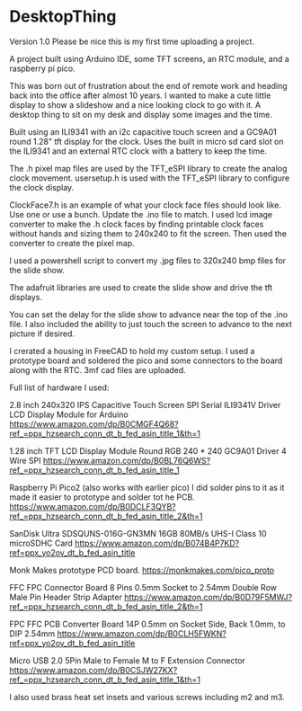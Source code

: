 # DesktopThing
Version 1.0
Please be nice this is my first time uploading a project.

A project built using Arduino IDE, some TFT screens, an RTC module, and a raspberry pi pico.

This was born out of frustration about the end of remote work and heading back into the office after almost 10 years.
I wanted to make a cute little display to show a slideshow and a nice looking clock to go with it.
A desktop thing to sit on my desk and display some images and the time.

Built using an ILI9341 with an i2c capacitive touch screen and a GC9A01 round 1.28" tft display for the clock.
Uses the built in micro sd card slot on the ILI9341 and an external RTC clock with a battery to keep the time.

The .h pixel map files are used by the TFT_eSPI library to create the analog clock movement.  usersetup.h is used with the TFT_eSPI library to configure the clock display.

ClockFace7.h is an example of what your clock face files should look like.  Use one or use a bunch.  Update the .ino file to match.  I used lcd image converter to make the .h clock faces by finding printable clock faces without hands and sizing them to 240x240 to fit the screen.  Then used the converter to create the pixel map.

I used a powershell script to convert my .jpg files to 320x240 bmp files for the slide show.

The adafruit libraries are used to create the slide show and drive the tft displays.

You can set the delay for the slide show to advance near the top of the .ino file.  I also included the ability to just touch the screen to advance to the next picture if desired.

I crerated a housing in FreeCAD to hold my custom setup.  I used a prototype board and soldered the pico and some connectors to the board along with the RTC.  3mf cad files are uploaded.

Full list of hardware I used:

2.8 inch 240x320 IPS Capacitive Touch Screen SPI Serial ILI9341V Driver LCD Display Module for Arduino
https://www.amazon.com/dp/B0CMGF4Q68?ref_=ppx_hzsearch_conn_dt_b_fed_asin_title_1&th=1

1.28 inch TFT LCD Display Module Round RGB 240 * 240 GC9A01 Driver 4 Wire SPI
https://www.amazon.com/dp/B0BL76Q6WS?ref_=ppx_hzsearch_conn_dt_b_fed_asin_title_1

Raspberry Pi Pico2 (also works with earlier pico) I did solder pins to it as it made it easier to prototype and solder tot he PCB.
https://www.amazon.com/dp/B0DCLF3QYB?ref_=ppx_hzsearch_conn_dt_b_fed_asin_title_2&th=1

SanDisk Ultra SDSQUNS-016G-GN3MN 16GB 80MB/s UHS-I Class 10 microSDHC Card
https://www.amazon.com/dp/B074B4P7KD?ref=ppx_yo2ov_dt_b_fed_asin_title

Monk Makes prototype PCD board.
https://monkmakes.com/pico_proto

FFC FPC Connector Board 8 Pins 0.5mm Socket to 2.54mm Double Row Male Pin Header Strip Adapter
https://www.amazon.com/dp/B0D79F5MWJ?ref_=ppx_hzsearch_conn_dt_b_fed_asin_title_2&th=1

FPC FFC PCB Converter Board 14P 0.5mm on Socket Side, Back 1.0mm, to DIP 2.54mm
https://www.amazon.com/dp/B0CLH5FWKN?ref=ppx_yo2ov_dt_b_fed_asin_title

Micro USB 2.0 5Pin Male to Female M to F Extension Connector
https://www.amazon.com/dp/B0CSJW27KX?ref_=ppx_hzsearch_conn_dt_b_fed_asin_title_1&th=1

I also used brass heat set insets and various screws including m2 and m3.
